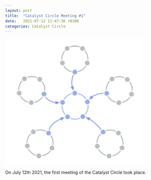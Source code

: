 ```yaml
---
layout: post
title:  "Catalyst Circle Meeting #1"
date:   2021-07-12 11:47:36 +0100
categories: Catalyst Circle
---
```


![Catalyst Circle](../assets/Catalyst-Circle.png)

On July 12th 2021, the first meeting of the Catalyst Circle took place.

